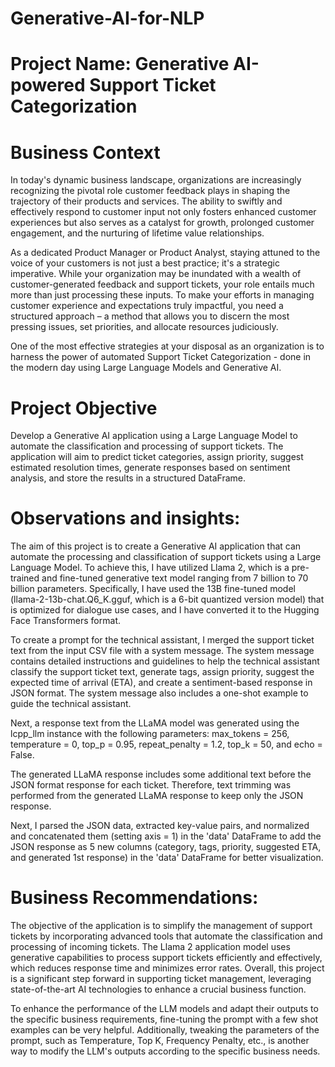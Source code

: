 # Generative-AI-for-NLP
# Project Name: Generative AI-powered Support Ticket Categorization

# Business Context
In today's dynamic business landscape, organizations are increasingly recognizing the pivotal role customer feedback plays in shaping the trajectory of their products and services. The ability to swiftly and effectively respond to customer input not only fosters enhanced customer experiences but also serves as a catalyst for growth, prolonged customer engagement, and the nurturing of lifetime value relationships.

As a dedicated Product Manager or Product Analyst, staying attuned to the voice of your customers is not just a best practice; it's a strategic imperative.
While your organization may be inundated with a wealth of customer-generated feedback and support tickets, your role entails much more than just processing these inputs. To make your efforts in managing customer experience and expectations truly impactful, you need a structured approach – a method that allows you to discern the most pressing issues, set priorities, and allocate resources judiciously.

One of the most effective strategies at your disposal as an organization is to harness the power of automated Support Ticket Categorization - done in the modern day using Large Language Models and Generative AI.

# Project Objective
Develop a Generative AI application using a Large Language Model to automate the classification and processing of support tickets. The application will aim to predict ticket categories, assign priority, suggest estimated resolution times, generate responses based on sentiment analysis, and store the results in a structured DataFrame.

# Observations and insights:
The aim of this project is to create a Generative AI application that can automate the processing and classification of support tickets using a Large Language Model. To achieve this, I have utilized Llama 2, which is a pre-trained and fine-tuned generative text model ranging from 7 billion to 70 billion parameters. Specifically, I have used the 13B fine-tuned model (llama-2-13b-chat.Q6_K.gguf, which is a 6-bit quantized version model) that is optimized for dialogue use cases, and I have converted it to the Hugging Face Transformers format.

To create a prompt for the technical assistant, I merged the support ticket text from the input CSV file with a system message. The system message contains detailed instructions and guidelines to help the technical assistant classify the support ticket text, generate tags, assign priority, suggest the expected time of arrival (ETA), and create a sentiment-based response in JSON format. The system message also includes a one-shot example to guide the technical assistant.

Next, a response text from the LLaMA model was generated using the lcpp_llm instance with the following parameters: max_tokens = 256, temperature = 0, top_p = 0.95, repeat_penalty = 1.2, top_k = 50, and echo = False.

The generated LLaMA response includes some additional text before the JSON format response for each ticket. Therefore, text trimming was performed from the generated LLaMA response to keep only the JSON response.

Next, I parsed the JSON data, extracted key-value pairs, and normalized and concatenated them (setting axis = 1) in the 'data' DataFrame to add the JSON response as 5 new columns (category, tags, priority, suggested ETA, and generated 1st response) in the 'data' DataFrame for better visualization.

# Business Recommendations:
The objective of the application is to simplify the management of support tickets by incorporating advanced tools that automate the classification and processing of incoming tickets. The Llama 2 application model uses generative capabilities to process support tickets efficiently and effectively, which reduces response time and minimizes error rates. Overall, this project is a significant step forward in supporting ticket management, leveraging state-of-the-art AI technologies to enhance a crucial business function.

To enhance the performance of the LLM models and adapt their outputs to the specific business requirements, fine-tuning the prompt with a few shot examples can be very helpful. Additionally, tweaking the parameters of the prompt, such as Temperature, Top K, Frequency Penalty, etc., is another way to modify the LLM's outputs according to the specific business needs.
